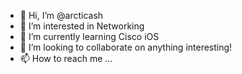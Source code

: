 - 👋 Hi, I’m @arcticash
- 👀 I’m interested in Networking
- 🌱 I’m currently learning Cisco iOS
- 💞️ I’m looking to collaborate on anything interesting!
- 📫 How to reach me ...

<!---
arcticash/arcticash is a ✨ special ✨ repository because its `README.md` (this file) appears on your GitHub profile.
You can click the Preview link to take a look at your changes.
--->
